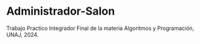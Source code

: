 # Administrador-Salon
Trabajo Practico Integrador Final de la materia Algoritmos y Programación, UNAJ, 2024.
